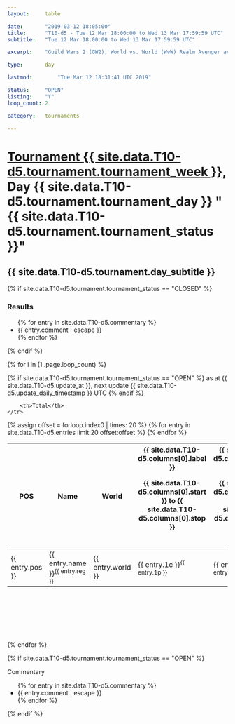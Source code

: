 ```yaml
---
layout: 	table

date: 		"2019-03-12 18:05:00"
title: 		"T10-d5 - Tue 12 Mar 18:00:00 to Wed 13 Mar 17:59:59 UTC"
subtitle: 	"Tue 12 Mar 18:00:00 to Wed 13 Mar 17:59:59 UTC"

excerpt:    "Guild Wars 2 (GW2), World vs. World (WvW) Realm Avenger achivement Tournament. \"Every Kill Counts\""

type:       day

lastmod: 		"Tue Mar 12 18:31:41 UTC 2019"

status:     "OPEN"
listing:    "Y"
loop_count: 2

category: 	tournaments

---
```

<div class="table_header">
    <h1><a href="{{ site.data.T10-d5.tournament.week_url }}">Tournament {{ site.data.T10-d5.tournament.tournament_week }}</a>, Day {{ site.data.T10-d5.tournament.tournament_day }} "{{ site.data.T10-d5.tournament.tournament_status }}"</h1>
    <h2>{{ site.data.T10-d5.tournament.day_subtitle }}</h2> 
</div>

{% if site.data.T10-d5.tournament.tournament_status == "CLOSED" %} 
<div class="commentary">
  <h3>Results</h3>
  <ul>
    {% for entry in site.data.T10-d5.commentary %}
    <li class="commentary_list">{{ entry.comment | escape }}</li>
    {% endfor %}
  </ul>
</div>
{% endif %}


{% for i in (1..page.loop_count) %}

{% if site.data.T10-d5.tournament.tournament_status == "OPEN" %} 
<span class="table_nextupdate">as at {{ site.data.T10-d5.update_at }}, next update {{ site.data.T10-d5.update_daily_timestamp }} UTC</span> 
{% endif %}

<table class="day_table">
  <colgroup>
    <col style="width:18px">
    <col style="width:55px">
    <col style="width:55px">
    <col style="width:12px">
    <col style="width:12px">
    <col style="width:12px">
    <col style="width:12px">
    <col style="width:12px">
    <col style="width:12px">
    <col style="width:12px">
    <col style="width:12px">
    <col style="width:12px">
    <col style="width:12px">
    <col style="width:12px">
    <col style="width:12px">
    <col style="width:12px">
    <col style="width:12px">
    <col style="width:12px">
    <col style="width:12px">
    <col style="width:12px">
    <col style="width:12px">
    <col style="width:12px">
    <col style="width:12px">
    <col style="width:12px">
    <col style="width:12px">
    <col style="width:12px">
    <col style="width:12px">
    <col style="width:18px">
  </colgroup>  
  <thead>
    <tr>
        <th>POS</th>
        <th class="AlignLeft">Name</th>
        <th class="AlignLeft">World</th>

<th><div class="label">{{ site.data.T10-d5.columns[0].label }}<p class="onhover">{{ site.data.T10-d5.columns[0].start }} to {{ site.data.T10-d5.columns[0].stop }}</p></div>​</th>
<th><div class="label">{{ site.data.T10-d5.columns[1].label }}<p class="onhover">{{ site.data.T10-d5.columns[1].start }} to {{ site.data.T10-d5.columns[1].stop }}</p></div>​</th>
<th><div class="label">{{ site.data.T10-d5.columns[2].label }}<p class="onhover">{{ site.data.T10-d5.columns[2].start }} to {{ site.data.T10-d5.columns[2].stop }}</p></div>​</th>
<th><div class="label">{{ site.data.T10-d5.columns[3].label }}<p class="onhover">{{ site.data.T10-d5.columns[3].start }} to {{ site.data.T10-d5.columns[3].stop }}</p></div>​</th>
<th><div class="label">{{ site.data.T10-d5.columns[4].label }}<p class="onhover">{{ site.data.T10-d5.columns[4].start }} to {{ site.data.T10-d5.columns[4].stop }}</p></div>​</th>
<th><div class="label">{{ site.data.T10-d5.columns[5].label }}<p class="onhover">{{ site.data.T10-d5.columns[5].start }} to {{ site.data.T10-d5.columns[5].stop }}</p></div>​</th>
<th><div class="label">{{ site.data.T10-d5.columns[6].label }}<p class="onhover">{{ site.data.T10-d5.columns[6].start }} to {{ site.data.T10-d5.columns[6].stop }}</p></div>​</th>
<th><div class="label">{{ site.data.T10-d5.columns[7].label }}<p class="onhover">{{ site.data.T10-d5.columns[7].start }} to {{ site.data.T10-d5.columns[7].stop }}</p></div>​</th>
<th><div class="label">{{ site.data.T10-d5.columns[8].label }}<p class="onhover">{{ site.data.T10-d5.columns[8].start }} to {{ site.data.T10-d5.columns[8].stop }}</p></div>​</th>
<th><div class="label">{{ site.data.T10-d5.columns[9].label }}<p class="onhover">{{ site.data.T10-d5.columns[9].start }} to {{ site.data.T10-d5.columns[9].stop }}</p></div>​</th>
<th><div class="label">{{ site.data.T10-d5.columns[10].label }}<p class="onhover">{{ site.data.T10-d5.columns[10].start }} to {{ site.data.T10-d5.columns[10].stop }}</p></div>​</th>

<th><div class="label">{{ site.data.T10-d5.columns[11].label }}<p class="onhover">{{ site.data.T10-d5.columns[11].start }} to {{ site.data.T10-d5.columns[11].stop }}</p></div>​</th>
<th><div class="label">{{ site.data.T10-d5.columns[12].label }}<p class="onhover">{{ site.data.T10-d5.columns[12].start }} to {{ site.data.T10-d5.columns[12].stop }}</p></div>​</th>
<th><div class="label">{{ site.data.T10-d5.columns[13].label }}<p class="onhover">{{ site.data.T10-d5.columns[13].start }} to {{ site.data.T10-d5.columns[13].stop }}</p></div>​</th>
<th><div class="label">{{ site.data.T10-d5.columns[14].label }}<p class="onhover">{{ site.data.T10-d5.columns[14].start }} to {{ site.data.T10-d5.columns[14].stop }}</p></div>​</th>
<th><div class="label">{{ site.data.T10-d5.columns[15].label }}<p class="onhover">{{ site.data.T10-d5.columns[15].start }} to {{ site.data.T10-d5.columns[15].stop }}</p></div>​</th>
<th><div class="label">{{ site.data.T10-d5.columns[16].label }}<p class="onhover">{{ site.data.T10-d5.columns[16].start }} to {{ site.data.T10-d5.columns[16].stop }}</p></div>​</th>
<th><div class="label">{{ site.data.T10-d5.columns[17].label }}<p class="onhover">{{ site.data.T10-d5.columns[17].start }} to {{ site.data.T10-d5.columns[17].stop }}</p></div>​</th>
<th><div class="label">{{ site.data.T10-d5.columns[18].label }}<p class="onhover">{{ site.data.T10-d5.columns[18].start }} to {{ site.data.T10-d5.columns[18].stop }}</p></div>​</th>
<th><div class="label">{{ site.data.T10-d5.columns[19].label }}<p class="onhover">{{ site.data.T10-d5.columns[19].start }} to {{ site.data.T10-d5.columns[19].stop }}</p></div>​</th>
<th><div class="label">{{ site.data.T10-d5.columns[20].label }}<p class="onhover">{{ site.data.T10-d5.columns[20].start }} to {{ site.data.T10-d5.columns[20].stop }}</p></div>​</th>

<th><div class="label">{{ site.data.T10-d5.columns[21].label }}<p class="onhover">{{ site.data.T10-d5.columns[21].start }} to {{ site.data.T10-d5.columns[21].stop }}</p></div>​</th>
<th><div class="label">{{ site.data.T10-d5.columns[22].label }}<p class="onhover">{{ site.data.T10-d5.columns[22].start }} to {{ site.data.T10-d5.columns[22].stop }}</p></div>​</th>
<th><div class="label">{{ site.data.T10-d5.columns[23].label }}<p class="onhover">{{ site.data.T10-d5.columns[23].start }} to {{ site.data.T10-d5.columns[23].stop }}</p></div>​</th>

        <th>Total</th>
    </tr>
  </thead>
  {% assign offset = forloop.index0 | times: 20 %}
<tbody>
{% for entry in site.data.T10-d5.entries limit:20 offset:offset %}
  <tr>
    <td class="pl{{ entry.pos }}">{{ entry.pos }}</td>
    <td class="AlignLeft">{{ entry.name }}<sup>{{ entry.reg }}</sup></td>
    <td class="AlignLeft">{{ entry.world }}</td>
    <td class="pl{{ entry.1p }}">{{ entry.1c }}<sup>{{ entry.1p }}</sup></td>
    <td class="pl{{ entry.2p }}">{{ entry.2c }}<sup>{{ entry.2p }}</sup></td>
    <td class="pl{{ entry.3p }}">{{ entry.3c }}<sup>{{ entry.3p }}</sup></td>
    <td class="pl{{ entry.4p }}">{{ entry.4c }}<sup>{{ entry.4p }}</sup></td>
    <td class="pl{{ entry.5p }}">{{ entry.5c }}<sup>{{ entry.5p }}</sup></td>
    <td class="pl{{ entry.6p }}">{{ entry.6c }}<sup>{{ entry.6p }}</sup></td>
    <td class="pl{{ entry.7p }}">{{ entry.7c }}<sup>{{ entry.7p }}</sup></td>
    <td class="pl{{ entry.8p }}">{{ entry.8c }}<sup>{{ entry.8p }}</sup></td>
    <td class="pl{{ entry.9p }}">{{ entry.9c }}<sup>{{ entry.9p }}</sup></td>
    <td class="pl{{ entry.10p }}">{{ entry.10c }}<sup>{{ entry.10p }}</sup></td>
    <td class="pl{{ entry.11p }}">{{ entry.11c }}<sup>{{ entry.11p }}</sup></td>
    <td class="pl{{ entry.12p }}">{{ entry.12c }}<sup>{{ entry.12p }}</sup></td>
    <td class="pl{{ entry.13p }}">{{ entry.13c }}<sup>{{ entry.13p }}</sup></td>
    <td class="pl{{ entry.14p }}">{{ entry.14c }}<sup>{{ entry.14p }}</sup></td>
    <td class="pl{{ entry.15p }}">{{ entry.15c }}<sup>{{ entry.15p }}</sup></td>
    <td class="pl{{ entry.16p }}">{{ entry.16c }}<sup>{{ entry.16p }}</sup></td>
    <td class="pl{{ entry.17p }}">{{ entry.17c }}<sup>{{ entry.17p }}</sup></td>
    <td class="pl{{ entry.18p }}">{{ entry.18c }}<sup>{{ entry.18p }}</sup></td>
    <td class="pl{{ entry.19p }}">{{ entry.19c }}<sup>{{ entry.19p }}</sup></td>
    <td class="pl{{ entry.20p }}">{{ entry.20c }}<sup>{{ entry.20p }}</sup></td>
    <td class="pl{{ entry.21p }}">{{ entry.21c }}<sup>{{ entry.21p }}</sup></td>
    <td class="pl{{ entry.22p }}">{{ entry.22c }}<sup>{{ entry.22p }}</sup></td>
    <td class="pl{{ entry.23p }}">{{ entry.23c }}<sup>{{ entry.23p }}</sup></td>
    <td class="pl{{ entry.24p }}">{{ entry.24c }}<sup>{{ entry.24p }}</sup></td>
    <td>{{ entry.total }}</td>
  </tr>
{% endfor %}  
</tbody>
</table>
<div class="leaderboard">
  <script async src="//pagead2.googlesyndication.com/pagead/js/adsbygoogle.js"></script>
  <!-- 728x90 -->
  <ins class="adsbygoogle"
       style="display:inline-block;width:728px;height:90px"
       data-ad-client="ca-pub-3274917281288240"
       data-ad-slot="3870538733"></ins>
  <script>
  (adsbygoogle = window.adsbygoogle || []).push({});
  </script>    
</div>
<br />
{% endfor %}

{% if site.data.T10-d5.tournament.tournament_status == "OPEN" %} 
<div class="commentary">
  <span class="commentary_title">Commentary</span>
  <ul>
    {% for entry in site.data.T10-d5.commentary %}
    <li class="commentary_list">{{ entry.comment | escape }}</li>
    {% endfor %}
  </ul>
</div>
{% endif %}


